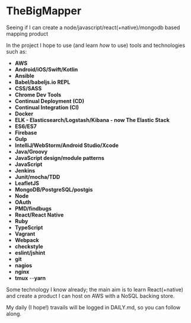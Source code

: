 # TheBigMapper
Seeing if I can create a node/javascript/react(+native)/mongodb based mapping product

In the project I hope to use (and learn *how* to use) tools and technologies such as:

- **AWS**
- **Android/iOS/Swift/Kotlin**
- **Ansible**
- **Babel/babeljs.io REPL**
- **CSS/SASS**
- **Chrome Dev Tools**
- **Continual Deployment (CD)**
- **Continual Integration (CI)**
- **Docker**
- **ELK - Elasticsearch/Logstash/Kibana - now The Elastic Stack**
- **ES6/ES7**
- **Firebase**
- **Gulp**
- **IntelliJ/WebStorm/Android Studio/Xcode**
- **Java/Groovy**
- **JavaScript design/module patterns**
- **JavaScript**
- **Jenkins**
- **Junit/mocha/TDD**
- **LeafletJS**
- **MongoDB/PostgreSQL/postgis**
- **Node**
- **OAuth**
- **PMD/findbugs**
- **React/React Native**
- **Ruby**
- **TypeScript**
- **Vagrant**
- **Webpack**
- **checkstyle**
- **eslint/jshint**
- **git**
- **nagios**
- **nginx**
- **tmux**
--**yarn**

Some technology I know already; the main aim is to learn React(+native) and create a product I can host on AWS with a NoSQL backing store.

My daily (I hope!) travails will be logged in DAILY.md, so you can follow along.